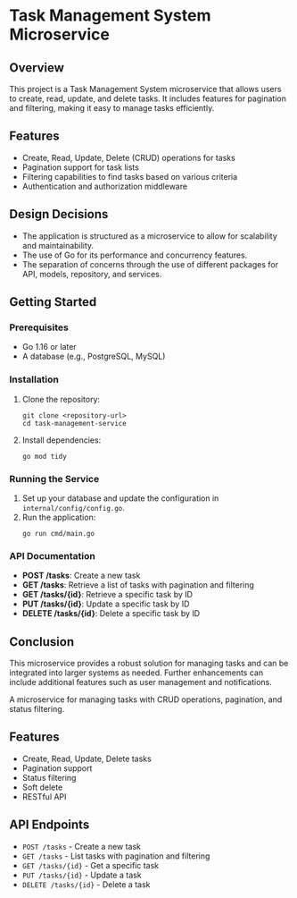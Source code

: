 # Task Management System Microservice

## Overview
This project is a Task Management System microservice that allows users to create, read, update, and delete tasks. It includes features for pagination and filtering, making it easy to manage tasks efficiently.

## Features
- Create, Read, Update, Delete (CRUD) operations for tasks
- Pagination support for task lists
- Filtering capabilities to find tasks based on various criteria
- Authentication and authorization middleware

## Design Decisions
- The application is structured as a microservice to allow for scalability and maintainability.
- The use of Go for its performance and concurrency features.
- The separation of concerns through the use of different packages for API, models, repository, and services.

## Getting Started

### Prerequisites
- Go 1.16 or later
- A database (e.g., PostgreSQL, MySQL)

### Installation
1. Clone the repository:
   ```
   git clone <repository-url>
   cd task-management-service
   ```

2. Install dependencies:
   ```
   go mod tidy
   ```

### Running the Service
1. Set up your database and update the configuration in `internal/config/config.go`.
2. Run the application:
   ```
   go run cmd/main.go
   ```

### API Documentation
- **POST /tasks**: Create a new task
- **GET /tasks**: Retrieve a list of tasks with pagination and filtering
- **GET /tasks/{id}**: Retrieve a specific task by ID
- **PUT /tasks/{id}**: Update a specific task by ID
- **DELETE /tasks/{id}**: Delete a specific task by ID

## Conclusion
This microservice provides a robust solution for managing tasks and can be integrated into larger systems as needed. Further enhancements can include additional features such as user management and notifications.

A microservice for managing tasks with CRUD operations, pagination, and status filtering.

## Features
- Create, Read, Update, Delete tasks
- Pagination support
- Status filtering
- Soft delete
- RESTful API

## API Endpoints
- `POST /tasks` - Create a new task
- `GET /tasks` - List tasks with pagination and filtering
- `GET /tasks/{id}` - Get a specific task
- `PUT /tasks/{id}` - Update a task
- `DELETE /tasks/{id}` - Delete a task